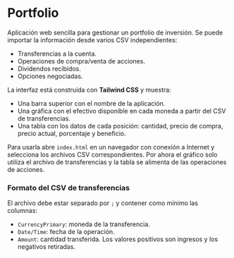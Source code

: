 # Portfolio

Aplicación web sencilla para gestionar un portfolio de inversión. Se puede importar la información desde varios CSV independientes:

- Transferencias a la cuenta.
- Operaciones de compra/venta de acciones.
- Dividendos recibidos.
- Opciones negociadas.

La interfaz está construida con **Tailwind CSS** y muestra:

- Una barra superior con el nombre de la aplicación.
- Una gráfica con el efectivo disponible en cada moneda a partir del CSV de transferencias.
- Una tabla con los datos de cada posición: cantidad, precio de compra, precio actual, porcentaje y beneficio.

Para usarla abre `index.html` en un navegador con conexión a Internet y selecciona los archivos CSV correspondientes. Por ahora el gráfico solo utiliza el archivo de transferencias y la tabla se alimenta de las operaciones de acciones.

### Formato del CSV de transferencias

El archivo debe estar separado por `;` y contener como mínimo las columnas:

- `CurrencyPrimary`: moneda de la transferencia.
- `Date/Time`: fecha de la operación.
- `Amount`: cantidad transferida. Los valores positivos son ingresos y los negativos retiradas.
